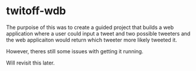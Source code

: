 # twitoff-wdb

The purpoise of this was to create a guided project that builds a web application where a user could input a tweet and two possible tweeters and the web applicaiton would return which tweeter more likely tweeted it. 

However, theres still some issues with getting it running. 

Will revisit this later.
